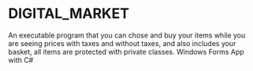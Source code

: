 # DIGITAL_MARKET
An executable program that you can chose and buy your items while you are seeing prices with taxes and without taxes, and also includes your basket, all items are protected with private classes.  Windows Forms App with C#
